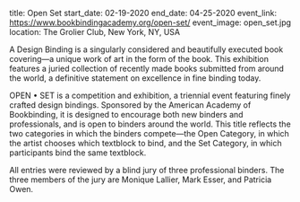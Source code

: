 title: Open Set
start_date: 02-19-2020
end_date: 04-25-2020
event_link: https://www.bookbindingacademy.org/open-set/
event_image: open_set.jpg 
location: The Grolier Club, New York, NY, USA

A Design Binding is a singularly considered and beautifully executed book covering—a unique work of art in the form of the book. This exhibition features a juried collection of recently made books submitted from around the world, a definitive statement on excellence in fine binding today.

OPEN • SET is a competition and exhibition, a triennial event featuring finely crafted design bindings. Sponsored by the American Academy of Bookbinding, it is designed to encourage both new binders and professionals, and is open to binders around the world. This title reflects the two categories in which the binders compete—the Open Category, in which the artist chooses which textblock to bind, and the Set Category, in which participants bind the same textblock.

All entries were reviewed by a blind jury of three professional binders. The three members of the jury are Monique Lallier, Mark Esser, and Patricia Owen.
